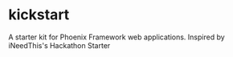 # kickstart
A starter kit for Phoenix Framework web applications. Inspired by iNeedThis's Hackathon Starter
